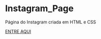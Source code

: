 # Instagram_Page

Página do Instagram criada em HTML e CSS

<a href="https://instagrampagelogin.netlify.app/" >ENTRE AQUI</a>

